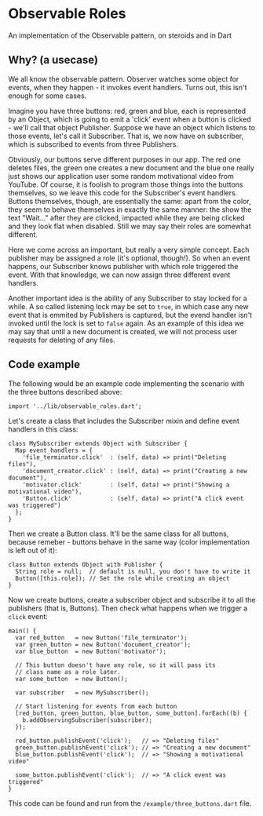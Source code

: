 Observable Roles
================
An implementation of the Observable pattern, on steroids and in Dart

Why? (a usecase)
----------------
We all know the observable pattern. Observer watches some object for events, when they happen - it invokes event handlers.
Turns out, this isn't enough for some cases.

Imagine you have three buttons: red, green and blue, each is represented by an Object, which is going to emit a 'click' event when
a button is clicked - we'll call that object Publisher. Suppose we have an object which listens to those events, let's call it Subscriber.
That is, we now have on subscriber, which is subscribed to events from three Publishers.

Obviously, our buttons serve different purposes in our app. The red one deletes files, the green one creates a new document and the blue one
really just shows our application user some random motivational video from YouTube. Of course, it is foolish to program those things into
the buttons themselves, so we leave this code for the Subscriber's event handlers. Buttons themselves, though, are essentially the same:
apart from the color, they seem to behave themselves in exactly the same manner: the show the text "Wait..." after they are clicked, impacted
while they are being clicked and they look flat when disabled. Still we may say their roles are somewhat different.

Here we come across an important, but really a very simple concept. Each publisher may be assigned a role (it's optional, though!). So when
an event happens, our Subscriber knows publisher with which role triggered the event. With that knowledge, we can now assign three different
event handlers.

Another important idea is the ability of any Subscriber to stay locked for a while. A so called listening lock may be set to `true`, in which case
any new event that is emmited by Publishers is captured, but the evend handler isn't invoked until the lock is set to `false` again. As an example of this idea
we may say that until a new document is created, we will not process user requests for deleting of any files.

Code example
------------

The following would be an example code implementing the scenario with the three buttons described above:

    import '../lib/observable_roles.dart';

Let's create a class that includes the Subscriber mixin and define event handlers in this class:

    class MySubscriber extends Object with Subscriber {
      Map event_handlers = {
        'file_terminator.click'  : (self, data) => print("Deleting files"),
        'document_creator.click' : (self, data) => print("Creating a new document"),
        'motivator.click'        : (self, data) => print("Showing a motivational video"),
        'Button.click'           : (self, data) => print("A click event was triggered")
      };
    }

Then we create a Button class. It'll be the same class for all buttons, because remeber - buttons
behave in the same way (color implementation is left out of it):

    class Button extends Object with Publisher {
      String role = null;  // default is null, you don't have to write it
      Button([this.role]); // Set the role while creating an object
    }

Now we create buttons, create a subscriber object and subscribe it to all the publishers
(that is, Buttons). Then check what happens when we trigger a `click` event:

    main() {
      var red_button   = new Button('file_terminator');
      var green_button = new Button('document_creator');
      var blue_button  = new Button('motivator');

      // This button doesn't have any role, so it will pass its
      // class name as a role later.
      var some_button  = new Button();

      var subscriber   = new MySubscriber();

      // Start listening for events from each button
      [red_button, green_button, blue_button, some_button].forEach((b) {
        b.addObservingSubscriber(subscriber);
      });

      red_button.publishEvent('click');   // => "Deleting files"
      green_button.publishEvent('click'); // => "Creating a new document"
      blue_button.publishEvent('click');  // => "Showing a motivational video"

      some_button.publishEvent('click');  // => "A click event was triggered"
    }

This code can be found and run from the `/example/three_buttons.dart` file.
